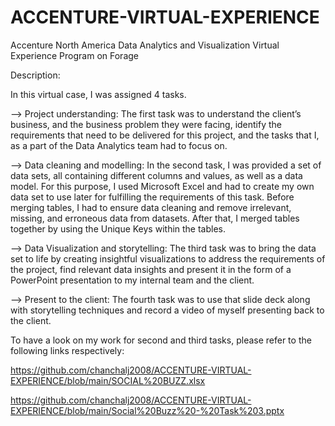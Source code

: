 # ACCENTURE-VIRTUAL-EXPERIENCE

Accenture North America Data Analytics and Visualization Virtual Experience Program on Forage

Description:

In this virtual case, I was assigned 4 tasks. 

--> Project understanding: The first task was to understand the client’s business, and the business problem they were facing, identify the requirements that need to be delivered for this project, and the tasks that I, as a part of the Data Analytics team had to focus on.

--> Data cleaning and modelling: In the second task, I was provided a set of data sets, all containing different columns and values, as well as a data model. For this purpose, I used Microsoft Excel and had to create my own data set to use later for fulfilling the requirements of this task. Before merging tables, I had to ensure data cleaning and remove irrelevant, missing, and erroneous data from datasets. After that, I merged tables together by using the Unique Keys within the tables.

--> Data Visualization and storytelling: The third task was to bring the data set to life by creating insightful visualizations to address the requirements of the project, find relevant data insights and present it in the form of a PowerPoint presentation to my internal team and the client.

--> Present to the client: The fourth task was to use that slide deck along with storytelling techniques and record a video of myself presenting back to the client.


To have a look on my work for second and third tasks, please refer to the following links respectively:

https://github.com/chanchalj2008/ACCENTURE-VIRTUAL-EXPERIENCE/blob/main/SOCIAL%20BUZZ.xlsx

https://github.com/chanchalj2008/ACCENTURE-VIRTUAL-EXPERIENCE/blob/main/Social%20Buzz%20-%20Task%203.pptx
